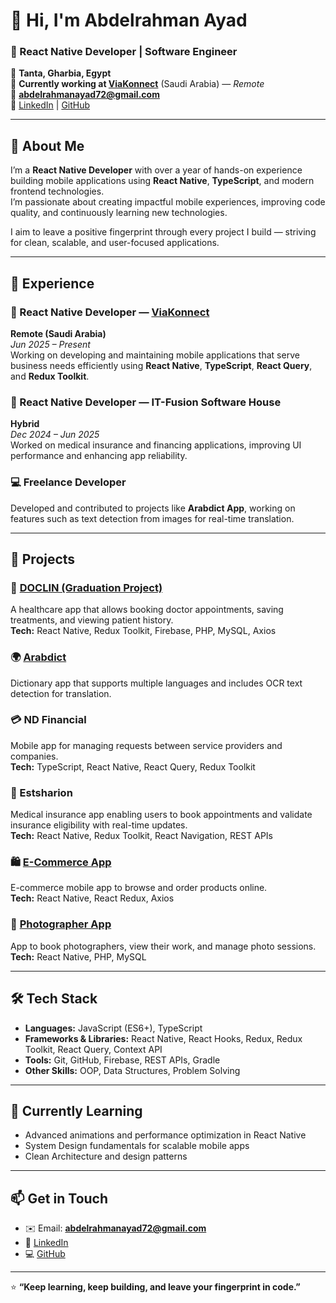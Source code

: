 # 👋 Hi, I'm Abdelrahman Ayad

### 🚀 React Native Developer | Software Engineer

📍 **Tanta, Gharbia, Egypt**  
💼 **Currently working at [ViaKonnect](https://viakonnect.com/)** (Saudi Arabia) — *Remote*  
📧 **abdelrahmanayad72@gmail.com**  
🔗 [LinkedIn](https://www.linkedin.com/in/abdelrahman-ayad) | [GitHub](https://github.com/abdelrahmanayaad)

---

## 🧠 About Me

I’m a **React Native Developer** with over a year of hands-on experience building mobile applications using **React Native**, **TypeScript**, and modern frontend technologies.  
I’m passionate about creating impactful mobile experiences, improving code quality, and continuously learning new technologies.

I aim to leave a positive fingerprint through every project I build — striving for clean, scalable, and user-focused applications.

---

## 🏢 Experience

### 💼 React Native Developer — [ViaKonnect](https://viakonnect.com/)
**Remote (Saudi Arabia)**  
*Jun 2025 – Present*  
Working on developing and maintaining mobile applications that serve business needs efficiently using **React Native**, **TypeScript**, **React Query**, and **Redux Toolkit**.

### 💼 React Native Developer — IT-Fusion Software House
**Hybrid**  
*Dec 2024 – Jun 2025*  
Worked on medical insurance and financing applications, improving UI performance and enhancing app reliability.

### 💻 Freelance Developer
Developed and contributed to projects like **Arabdict App**, working on features such as text detection from images for real-time translation.

---

## 🧩 Projects

### 🏥 [DOCLIN (Graduation Project)](https://github.com/adyhatem65/DoctorAppointmentApp)
A healthcare app that allows booking doctor appointments, saving treatments, and viewing patient history.  
**Tech:** React Native, Redux Toolkit, Firebase, PHP, MySQL, Axios

### 🌍 [Arabdict](https://play.google.com/store/apps/details?id=com.arabdict.dictionary&hl=ar)
Dictionary app that supports multiple languages and includes OCR text detection for translation.

### 💳 ND Financial
Mobile app for managing requests between service providers and companies.  
**Tech:** TypeScript, React Native, React Query, Redux Toolkit

### 🏥 Estsharion
Medical insurance app enabling users to book appointments and validate insurance eligibility with real-time updates.  
**Tech:** React Native, Redux Toolkit, React Navigation, REST APIs

### 🛍️ [E-Commerce App](https://github.com/abdelrahmanayaad/E-Commerce)
E-commerce mobile app to browse and order products online.  
**Tech:** React Native, React Redux, Axios

### 📸 [Photographer App](https://github.com/abdelrahmanayaad/Photographer)
App to book photographers, view their work, and manage photo sessions.  
**Tech:** React Native, PHP, MySQL

---

## 🛠️ Tech Stack

- **Languages:** JavaScript (ES6+), TypeScript 
- **Frameworks & Libraries:** React Native, React Hooks, Redux, Redux Toolkit, React Query, Context API  
- **Tools:** Git, GitHub, Firebase, REST APIs, Gradle  
- **Other Skills:** OOP, Data Structures, Problem Solving

---

## 🌱 Currently Learning

- Advanced animations and performance optimization in React Native  
- System Design fundamentals for scalable mobile apps  
- Clean Architecture and design patterns

---

## 📫 Get in Touch

- ✉️ Email: **abdelrahmanayad72@gmail.com**  
- 💼 [LinkedIn](https://www.linkedin.com/in/abdelrahman-ayad)  
- 💻 [GitHub](https://github.com/abdelrahmanayaad)

---

⭐ **“Keep learning, keep building, and leave your fingerprint in code.”**
